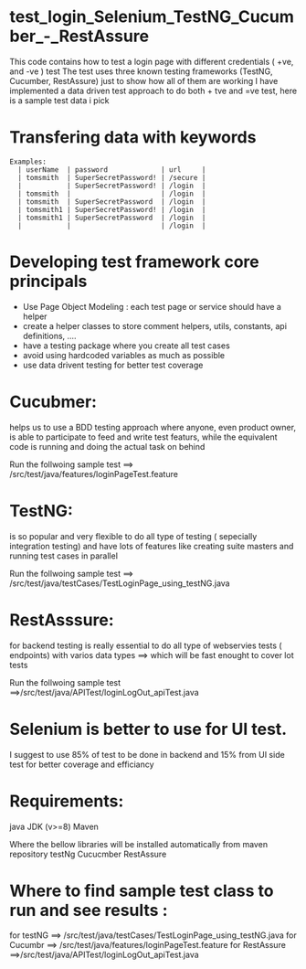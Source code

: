 # test_login_Selenium_TestNG_Cucumber_-_RestAssure 

This code contains how to test a login page with different credentials ( +ve, and -ve ) test
The test uses three known testing frameworks (TestNG, Cucumber, RestAssure) just to show how all of them are working 
I have implemented a data driven test approach to do both + tve and =ve test, here is a sample test data i pick 

 # Transfering data with keywords 
    Examples: 
      | userName  | password             | url     |
      | tomsmith  | SuperSecretPassword! | /secure |
      |           | SuperSecretPassword! | /login  |
      | tomsmith  |                      | /login  |
      | tomsmith  | SuperSecretPassword  | /login  |
      | tomsmith1 | SuperSecretPassword! | /login  |
      | tomsmith1 | SuperSecretPassword  | /login  |
      |           |                      | /login  |
      
 # Developing test framework core principals 
 - Use Page Object Modeling : each test page or service should have a helper 
 - create a helper classes to store comment helpers, utils, constants, api definitions, ....
 - have a testing package where you create all test cases 
 - avoid using hardcoded variables as much as possible
 - use data drivent testing for better test coverage 
 
 # Cucubmer:
 helps us to use a BDD testing approach where anyone, even product owner, is able to participate to feed and write test featurs, while the equivalent code is running and doing the actual task on behind 
 
 Run the follwoing sample test ==> /src/test/java/features/loginPageTest.feature

# TestNG:
 is so popular and very flexible to do all type of testing ( sepecially integration testing) and have lots of features like creating suite masters and running test cases in parallel 

Run the follwoing sample test ==> /src/test/java/testCases/TestLoginPage_using_testNG.java

 
 # RestAsssure:
 for backend testing is really essential to do all type of webservies tests ( endpoints) with varios data types ==> which will be fast enought to cover lot tests 

Run the follwoing sample test ==>/src/test/java/APITest/loginLogOut_apiTest.java

 # Selenium is better to use for UI test. 
 
 I suggest to use 85% of test to be done in backend and 15% from UI side test for better coverage and efficiancy
 
 # Requirements:
 java JDK (v>=8)
 Maven 
 
 Where the bellow libraries will be installed automatically from maven repository 
 testNg
 Cucucmber
 RestAssure
 
 
 # Where to find sample test class to run and see results :
 for testNG ==> /src/test/java/testCases/TestLoginPage_using_testNG.java
 for Cucumbr ==> /src/test/java/features/loginPageTest.feature
 for RestAssure ==>/src/test/java/APITest/loginLogOut_apiTest.java
 

